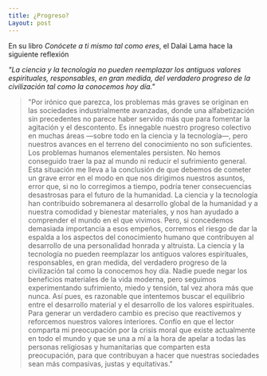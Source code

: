 ```yaml
---
title: ¿Progreso?
Layout: post
---
```

En su libro _Conócete a ti mismo tal como eres_, el Dalai Lama hace la siguiente reflexión 

_"La ciencia y la tecnología no pueden reemplazar los antiguos valores espirituales, responsables, en gran medida, del verdadero progreso de la civilización tal como la conocemos hoy día."_

> "Por irónico que parezca, los problemas más graves se originan en las sociedades industrialmente avanzadas, donde una alfabetización sin precedentes no parece haber servido más que para fomentar la agitación y el descontento. Es innegable nuestro progreso colectivo en muchas áreas —sobre todo en la ciencia y la tecnología—, pero nuestros avances en el terreno del conocimiento no son suficientes. Los problemas humanos elementales persisten. No hemos conseguido traer la paz al mundo ni reducir el sufrimiento general. Esta situación me lleva a la conclusión de que debemos de cometer un grave error en el modo en que nos dirigimos nuestros asuntos, error que, si no lo corregimos a tiempo, podría tener consecuencias desastrosas para el futuro de la humanidad. La ciencia y la tecnología han contribuido sobremanera al desarrollo global de la humanidad y a nuestra comodidad y bienestar materiales, y nos han ayudado a comprender el mundo en el que vivimos. Pero, si concedemos demasiada importancia a esos empeños, corremos el riesgo de dar la espalda a los aspectos del conocimiento humano que contribuyen al desarrollo de una personalidad honrada y altruista. La ciencia y la tecnología no pueden reemplazar los antiguos valores espirituales, responsables, en gran medida, del verdadero progreso de la civilización tal como la conocemos hoy día. Nadie puede negar los beneficios materiales de la vida moderna, pero seguimos experimentando sufrimiento, miedo y tensión, tal vez ahora más que nunca. Así pues, es razonable que intentemos buscar el equilibrio entre el desarrollo material y el desarrollo de los valores espirituales. Para generar un verdadero cambio es preciso que reactivemos y reforcemos nuestros valores interiores. Confío en que el lector comparta mi preocupación por la crisis moral que existe actualmente en todo el mundo y que se una a mí a la hora de apelar a todas las personas religiosas y humanitarias que comparten esta preocupación, para que contribuyan a hacer que nuestras sociedades sean más compasivas, justas y equitativas."
